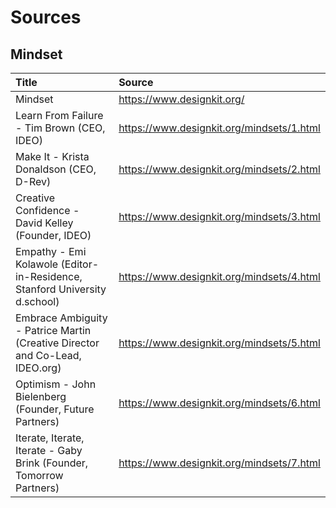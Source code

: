 # Sources

## Mindset
|Title|Source|
|:--|:--|
|Mindset|https://www.designkit.org/|
|Learn From Failure - Tim Brown (CEO, IDEO)|https://www.designkit.org/mindsets/1.html|
|Make It - Krista Donaldson (CEO, D-Rev)|https://www.designkit.org/mindsets/2.html|
|Creative Confidence - David Kelley (Founder, IDEO)|https://www.designkit.org/mindsets/3.html|
|Empathy - Emi Kolawole (Editor-in-Residence, Stanford University d.school)|https://www.designkit.org/mindsets/4.html|
|Embrace Ambiguity - Patrice Martin (Creative Director and Co-Lead, IDEO.org)|https://www.designkit.org/mindsets/5.html|
|Optimism - John Bielenberg (Founder, Future Partners)|https://www.designkit.org/mindsets/6.html|
|Iterate, Iterate, Iterate - Gaby Brink (Founder, Tomorrow Partners)|https://www.designkit.org/mindsets/7.html|